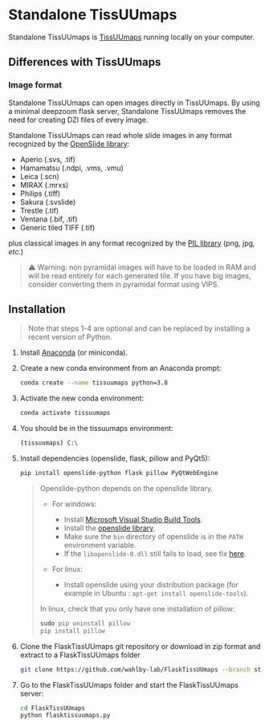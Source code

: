 # Standalone TissUUmaps
Standalone TissUUmaps is [TissUUmaps](https://tissuumaps.research.it.uu.se/) running locally on your computer.

## Differences with TissUUmaps

### Image format
Standalone TissUUmaps can open images directly in TissUUmaps. By using a minimal deepzoom flask server, Standalone TissUUmaps removes the need for creating DZI files of every image.

Standalone TissUUmaps can read whole slide images in any format recognized by the [OpenSlide library](https://openslide.org/api/python/#openslide-python):
 * Aperio (.svs, .tif)
 * Hamamatsu (.ndpi, .vms, .vmu)
 * Leica (.scn)
 * MIRAX (.mrxs)
 * Philips (.tiff)
 * Sakura (.svslide)
 * Trestle (.tif)
 * Ventana (.bif, .tif)
 * Generic tiled TIFF (.tif)

plus classical images in any format recognized by the [PIL library](https://pillow.readthedocs.io/en/stable/handbook/image-file-formats.html) (png, jpg, *etc.*)

> :warning: Warning: non pyramidal images will have to be loaded in RAM and will be read entirely for each generated tile. If you have big images, consider converting them in pyramidal format using VIPS.

## Installation

> Note that steps 1-4 are optional and can be replaced by installing a recent version of Python.

1. Install [Anaconda](https://docs.anaconda.com/anaconda/install/) (or miniconda).
1. Create a new conda environment from an Anaconda prompt:
    ```bash
	conda create --name tissuumaps python=3.8
    ```

1. Activate the new conda environment:
    ```bash
	conda activate tissuumaps
    ```

1. You should be in the tissuumaps environment:
    ```bash
	(tissuumaps) C:\
    ```

1. Install dependencies (openslide, flask, pillow and PyQt5):
    ```bash
	pip install openslide-python flask pillow PyQtWebEngine
    ```

    > Openslide-python depends on the openslide library.
    > 
    >  * For windows:
    >    * Install [Microsoft Visual Studio Build Tools](https://visualstudio.microsoft.com/fr/downloads/).
    >    * Install the [openslide library](https://openslide.org/download/#windows-binaries).
    >    * Make sure the `bin` directory of openslide is in the `PATH` environment variable.
    >    * If the `libopenslide-0.dll` still fails to load, see fix [here](https://github.com/openslide/openslide-python/issues/51#issuecomment-656728468).
    >
    >  * For linux:
    >    * Install openslide using your distribution package (for example in Ubuntu : `apt-get install openslide-tools`).
    > 
    > In linux, check that you only have one installation of pillow:
    >   ```bash
    >   sudo pip uninstall pillow
    >   pip install pillow
    >   ```

1. Clone the FlaskTissUUmaps git repository or download in zip format and extract to a FlaskTissUUmaps folder
    ```bash
	git clone https://github.com/wahlby-lab/FlaskTissUUmaps --branch standalone
    ```

1. Go to the FlaskTissUUmaps folder and start the FlaskTissUUmaps server:
    ```bash
	cd FlaskTissUUmaps
    python flasktissuumaps.py
    ```
